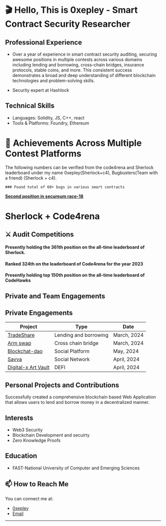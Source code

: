 
<!-- Your Name and Introduction -->
# 🎬 Hello, This is 0xepley - Smart Contract Security Researcher

## Professional Experience
- Over a year of experience in smart contract security auditing, securing awesome positions in multiple contests across various domains including lending and borrowing, cross-chain bridges, insurance protocols, stable coins, and more. This consistent success demonstrates a broad and deep understanding of different blockchain technologies and problem-solving skills.

- Security expert at Hashlock

## Technical Skills
- Languages: Solidity, JS, C++, react
- Tools & Platforms: Foundry, Ethereum



<!--I'm a passionate software developer and open-source enthusiast. Welcome to my GitHub profile, where I share my projects and contributions to the community.-->

<!-- Profile Picture -->
# 🏅 Achievements Across Multiple Contest Platforms

The following numbers can be verified from the code4rena and Sherlock leaderboard under my name 0xepley(Sherlock+c4), Bugbusters(Team with a friend) (Sherlock + c4).

    ### Found total of 60+ bugs in various smart contracts  

**[Second position in secureum race-18](https://discord.com/channels/814328279468474419/927065287172427798/1112616229602070560)**


# Sherlock + Code4rena

## ⚔️ Audit Competitions

#### Presently holding the 361th position on the all-time leaderboard of Sherlock.
#### Ranked 324th on the leaderboard of Code4rena for the year 2023
#### Presently holding top 150th position on the all-time leaderboard of CodeHawks

## Private and Team Engagements


## Private Engagements

| Project                                             | Type                | Date           | 
|-----------------------------------------------------|---------------------|----------------|
| [TradeShare](https://tradeshare.com/)               | Lending and borrowing  | March, 2024 | 
| [Arm swap](https://www.armswap.com/)  | Cross chain bridge                 | March, 2024 | 
| [Blockchat-dao](https://blockchatdao.com/)      | Social Platform            | May, 2024    | 
| [Savva](https://savva.app/)            | Social Network      | April, 2024    | 
| [Digital-x Art Vault](https://www.digitalx.com/)     | DEFI                                      | April, 2024    |


## Personal Projects and Contributions
Successfully created a comprehensive blockchain based Web Application that allows users to lend and borrow money in a decentralized manner.

## Interests
- Web3 Security
- Blockchain Development and secuirty
- Zero Knowledge Proofs

<!--# Hats Finance

## Audit Competitions
| Contest | High risk | Medium risk | Security report | Position | Payout | Language |
| --------| ----------| ------------| ----------------| ---------| -------| ---------|
| 40      | 30        | 10          |  15             | 30       | 10     | 1        |-->

<!-- GitHub Stats 
## 📈 GitHub Stats-->

<!--![GitHub Stats](https://github-readme-stats.vercel.app/api?username=Nabeel-javaid&show_icons=true&count_private=true&hide=contribs,prs&theme=radical)-->

<!-- Technologies & Tools 
## 🛠️ Technologies & Tools

- List some of the technologies and tools you use, e.g. languages, frameworks, etc.
-->
<!-- Featured Repositories -->

## Education
- FAST-National University of Computer and Emerging Sciences

<!-- How to Reach Me -->
## 📫 How to Reach Me

You can connect me at:

- [0xepley](https://twitter.com/0xepley)
- [Email](nabeeljaved944@gmail.com)



<!-- Footer -->
---
<p align="center">
  <!-- Add your other social media links or website here -->
</p>


<!--
**Nabeel-javaid/Nabeel-javaid** is a ✨ _special_ ✨ repository because its `README.md` (this file) appears on your GitHub profile.

Here are some ideas to get you started:

- 🔭 I’m currently working on ...
- 🌱 I’m currently learning ...
- 👯 I’m looking to collaborate on ...
- 🤔 I’m looking for help with ...
- 💬 Ask me about ...
- 📫 How to reach me: ...
- 😄 Pronouns: ...
- ⚡ Fun fact: ...
-->
